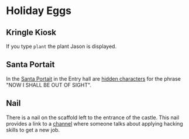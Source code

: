 # Holiday Eggs

## Kringle Kiosk
If you type `plant` the plant Jason is displayed.

## Santa Portait
In the [Santa Portait](https://github.com/joergschwarzwaelder/hhc2020/blob/master/Additional/santa_portrait.jpg) in the Entry hall are [hidden characters](https://github.com/joergschwarzwaelder/hhc2020/blob/master/Additional/santa_portrait_letters.jpg) for the phrase "NOW I SHALL BE OUT OF SIGHT".

## Nail
There is a nail on the scaffold left to the entrance of the castle. This nail provides a link to a [channel](https://www.twitch.tv/banjocrashland) where someone talks about applying hacking skills to get a new job.


<!--stackedit_data:
eyJoaXN0b3J5IjpbLTg2Njg0MDg0OSwtMzQ4NDMwNDU5XX0=
-->